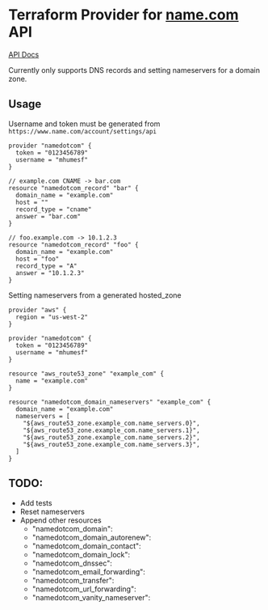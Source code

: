 # Terraform Provider for [name.com](https://name.com) API

[API Docs](https://www.name.com/api-docs)

Currently only supports DNS records and setting nameservers for a domain zone.

## Usage

Username and token must be generated from
`https://www.name.com/account/settings/api`

```HCL
provider "namedotcom" {
  token = "0123456789"
  username = "mhumesf"
}

// example.com CNAME -> bar.com
resource "namedotcom_record" "bar" {
  domain_name = "example.com"
  host = ""
  record_type = "cname"
  answer = "bar.com"
}

// foo.example.com -> 10.1.2.3
resource "namedotcom_record" "foo" {
  domain_name = "example.com"
  host = "foo"
  record_type = "A"
  answer = "10.1.2.3"
}
```

Setting nameservers from a generated hosted_zone

```HCL
provider "aws" {
  region = "us-west-2"
}

provider "namedotcom" {
  token = "0123456789"
  username = "mhumesf"
}

resource "aws_route53_zone" "example_com" {
  name = "example.com"
}

resource "namedotcom_domain_nameservers" "example_com" {
  domain_name = "example.com"
  nameservers = [
    "${aws_route53_zone.example_com.name_servers.0}",
    "${aws_route53_zone.example_com.name_servers.1}",
    "${aws_route53_zone.example_com.name_servers.2}",
    "${aws_route53_zone.example_com.name_servers.3}",
  ]
}
```

## TODO:
- Add tests
- Reset nameservers
- Append other resources
    - "namedotcom_domain":
    - "namedotcom_domain_autorenew":
    - "namedotcom_domain_contact":
    - "namedotcom_domain_lock":
    - "namedotcom_dnssec":
    - "namedotcom_email_forwarding":
    - "namedotcom_transfer":
    - "namedotcom_url_forwarding":
    - "namedotcom_vanity_nameserver":
